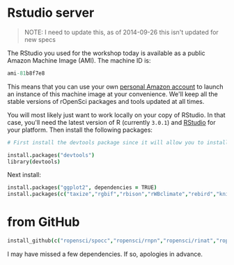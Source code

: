 # Rstudio server

> NOTE: I need to update this, as of 2014-09-26 this isn't updated for new specs

The RStudio you used for the workshop today is available as a public Amazon Machine Image (AMI). The machine ID is:

```coffee
ami-81b8f7e8
```

This means that you can use your own [personal Amazon account](https://console.aws.amazon.com/console/home) to launch an instance of this machine image at your convenience. We'll keep all the stable versions of rOpenSci packages and tools updated at all times. 

You will most likely just want to work locally on your copy of RStudio. In that case, you'll need the latest version of R (currently `3.0.1`) and [RStudio](http://www.rstudio.com/) for your platform. Then install the following packages:

```coffee
# First install the devtools package since it will allow you to install packages directly from GitHub that haven't yet been submitted to CRAN.

install.packages("devtools")
library(devtools)
```

Next install:

```coffee
install.packages("ggplot2", dependencies = TRUE)
install.packages(c("taxize","rgbif","rbison","rWBclimate","rebird","knitr","maptools","dismo","scales","doMC","plyr","vegan","shiny"))
```

# from GitHub

```coffee
install_github(c("ropensci/spocc","ropensci/rnpn","ropensci/rinat","ropensci/rnoaa","ramnathv/rCharts"))
```

I may have missed a few dependencies. If so, apologies in advance. 
